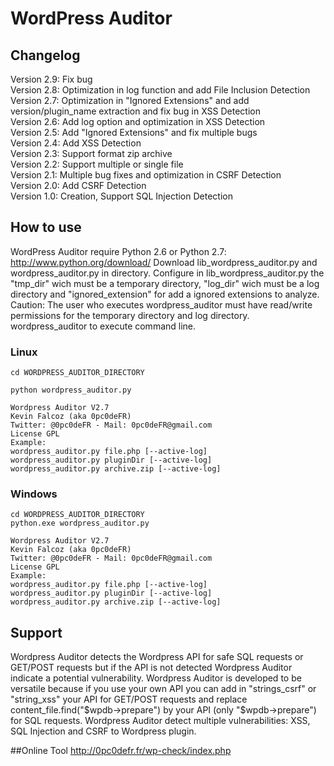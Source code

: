 # WordPress Auditor

## Changelog
Version 2.9: Fix bug  
Version 2.8: Optimization in log function and add File Inclusion Detection  
Version 2.7: Optimization in "Ignored Extensions" and add version/plugin_name extraction and fix bug in XSS Detection  
Version 2.6: Add log option and optimization in XSS Detection  
Version 2.5: Add "Ignored Extensions" and fix multiple bugs  
Version 2.4: Add XSS Detection  
Version 2.3: Support format zip archive  
Version 2.2: Support multiple or single file  
Version 2.1: Multiple bug fixes and optimization in CSRF Detection  
Version 2.0: Add CSRF Detection  
Version 1.0: Creation, Support SQL Injection Detection  

## How to use
WordPress Auditor require Python 2.6 or Python 2.7: http://www.python.org/download/
Download lib_wordpress_auditor.py and wordpress_auditor.py in directory.
Configure in lib_wordpress_auditor.py the "tmp_dir" wich must be a temporary directory, "log_dir" wich must be a log directory and "ignored_extension" for add a ignored extensions to analyze. Caution: The user who executes wordpress_auditor must have read/write permissions for the temporary directory and log directory.
wordpress_auditor to execute command line.

### Linux
```
cd WORDPRESS_AUDITOR_DIRECTORY

python wordpress_auditor.py

Wordpress Auditor V2.7
Kevin Falcoz (aka 0pc0deFR)
Twitter: @0pc0deFR - Mail: 0pc0deFR@gmail.com
License GPL
Example: 
wordpress_auditor.py file.php [--active-log]
wordpress_auditor.py pluginDir [--active-log]
wordpress_auditor.py archive.zip [--active-log]
```

### Windows
```
cd WORDPRESS_AUDITOR_DIRECTORY
python.exe wordpress_auditor.py

Wordpress Auditor V2.7
Kevin Falcoz (aka 0pc0deFR)
Twitter: @0pc0deFR - Mail: 0pc0deFR@gmail.com
License GPL
Example: 
wordpress_auditor.py file.php [--active-log]
wordpress_auditor.py pluginDir [--active-log]
wordpress_auditor.py archive.zip [--active-log]
```

## Support
Wordpress Auditor detects the Wordpress API for safe SQL requests or GET/POST requests but if the API is not detected Wordpress Auditor indicate a potential vulnerability.
Wordpress Auditor is developed to be versatile because if you use your own API you can add in "strings_csrf" or "string_xss" your API for GET/POST requests and replace content_file.find("$wpdb->prepare") by your API (only "$wpdb->prepare") for SQL requests.
Wordpress Auditor detect multiple vulnerabilities: XSS, SQL Injection and CSRF to Wordpress plugin.

##Online Tool
http://0pc0defr.fr/wp-check/index.php
